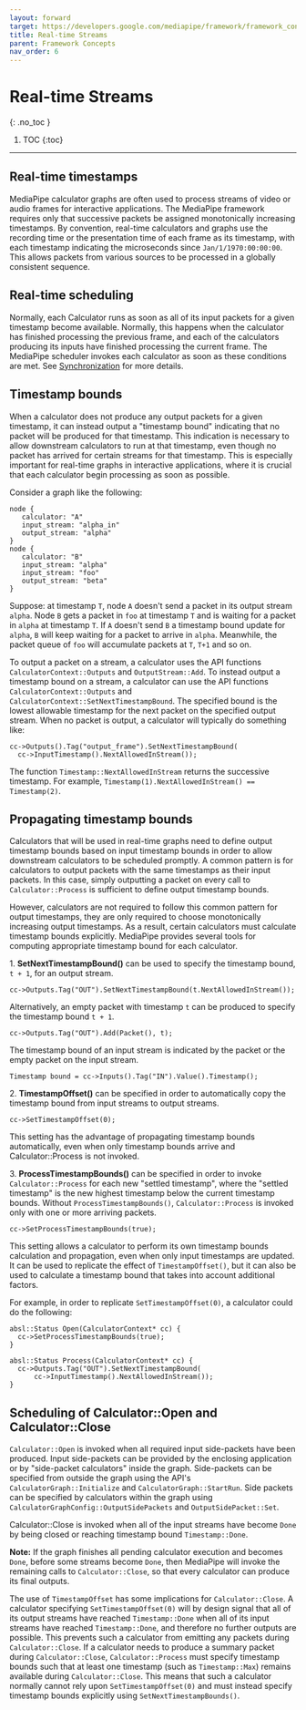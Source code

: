```yaml
---
layout: forward
target: https://developers.google.com/mediapipe/framework/framework_concepts/realtime_streams
title: Real-time Streams
parent: Framework Concepts
nav_order: 6
---
```


# Real-time Streams
{: .no_toc }

1. TOC
{:toc}
---

## Real-time timestamps

MediaPipe calculator graphs are often used to process streams of video or audio
frames for interactive applications. The MediaPipe framework requires only that
successive packets be assigned monotonically increasing timestamps. By
convention, real-time calculators and graphs use the recording time or the
presentation time of each frame as its timestamp, with each timestamp indicating
the microseconds since `Jan/1/1970:00:00:00`. This allows packets from various
sources to be processed in a globally consistent sequence.

## Real-time scheduling

Normally, each Calculator runs as soon as all of its input packets for a given
timestamp become available. Normally, this happens when the calculator has
finished processing the previous frame, and each of the calculators producing
its inputs have finished processing the current frame. The MediaPipe scheduler
invokes each calculator as soon as these conditions are met. See
[Synchronization](synchronization.md) for more details.

## Timestamp bounds

When a calculator does not produce any output packets for a given timestamp, it
can instead output a "timestamp bound" indicating that no packet will be
produced for that timestamp. This indication is necessary to allow downstream
calculators to run at that timestamp, even though no packet has arrived for
certain streams for that timestamp. This is especially important for real-time
graphs in interactive applications, where it is crucial that each calculator
begin processing as soon as possible.

Consider a graph like the following:

```
node {
   calculator: "A"
   input_stream: "alpha_in"
   output_stream: "alpha"
}
node {
   calculator: "B"
   input_stream: "alpha"
   input_stream: "foo"
   output_stream: "beta"
}
```

Suppose: at timestamp `T`, node `A` doesn't send a packet in its output stream
`alpha`. Node `B` gets a packet in `foo` at timestamp `T` and is waiting for a
packet in `alpha` at timestamp `T`. If `A` doesn't send `B` a timestamp bound
update for `alpha`, `B` will keep waiting for a packet to arrive in `alpha`.
Meanwhile, the packet queue of `foo` will accumulate packets at `T`, `T+1` and
so on.

To output a packet on a stream, a calculator uses the API functions
`CalculatorContext::Outputs` and `OutputStream::Add`. To instead output a
timestamp bound on a stream, a calculator can use the API functions
`CalculatorContext::Outputs` and `CalculatorContext::SetNextTimestampBound`. The
specified bound is the lowest allowable timestamp for the next packet on the
specified output stream. When no packet is output, a calculator will typically
do something like:

```
cc->Outputs().Tag("output_frame").SetNextTimestampBound(
  cc->InputTimestamp().NextAllowedInStream());
```

The function `Timestamp::NextAllowedInStream` returns the successive timestamp.
For example, `Timestamp(1).NextAllowedInStream() == Timestamp(2)`.

## Propagating timestamp bounds

Calculators that will be used in real-time graphs need to define output
timestamp bounds based on input timestamp bounds in order to allow downstream
calculators to be scheduled promptly. A common pattern is for calculators to
output packets with the same timestamps as their input packets. In this case,
simply outputting a packet on every call to `Calculator::Process` is sufficient
to define output timestamp bounds.

However, calculators are not required to follow this common pattern for output
timestamps, they are only required to choose monotonically increasing output
timestamps. As a result, certain calculators must calculate timestamp bounds
explicitly. MediaPipe provides several tools for computing appropriate timestamp
bound for each calculator.

1\. **SetNextTimestampBound()** can be used to specify the timestamp bound, `t +
1`, for an output stream.

```
cc->Outputs.Tag("OUT").SetNextTimestampBound(t.NextAllowedInStream());
```

Alternatively, an empty packet with timestamp `t` can be produced to specify the
timestamp bound `t + 1`.

```
cc->Outputs.Tag("OUT").Add(Packet(), t);
```

The timestamp bound of an input stream is indicated by the packet or the empty
packet on the input stream.

```
Timestamp bound = cc->Inputs().Tag("IN").Value().Timestamp();
```

2\. **TimestampOffset()** can be specified in order to automatically copy the
timestamp bound from input streams to output streams.

```
cc->SetTimestampOffset(0);
```

This setting has the advantage of propagating timestamp bounds automatically,
even when only timestamp bounds arrive and Calculator::Process is not invoked.

3\. **ProcessTimestampBounds()** can be specified in order to invoke
`Calculator::Process` for each new "settled timestamp", where the "settled
timestamp" is the new highest timestamp below the current timestamp bounds.
Without `ProcessTimestampBounds()`, `Calculator::Process` is invoked only with
one or more arriving packets.

```
cc->SetProcessTimestampBounds(true);
```

This setting allows a calculator to perform its own timestamp bounds calculation
and propagation, even when only input timestamps are updated. It can be used to
replicate the effect of `TimestampOffset()`, but it can also be used to
calculate a timestamp bound that takes into account additional factors.

For example, in order to replicate `SetTimestampOffset(0)`, a calculator could
do the following:

```
absl::Status Open(CalculatorContext* cc) {
  cc->SetProcessTimestampBounds(true);
}

absl::Status Process(CalculatorContext* cc) {
  cc->Outputs.Tag("OUT").SetNextTimestampBound(
      cc->InputTimestamp().NextAllowedInStream());
}
```

## Scheduling of Calculator::Open and Calculator::Close

`Calculator::Open` is invoked when all required input side-packets have been
produced. Input side-packets can be provided by the enclosing application or by
"side-packet calculators" inside the graph. Side-packets can be specified from
outside the graph using the API's `CalculatorGraph::Initialize` and
`CalculatorGraph::StartRun`. Side packets can be specified by calculators within
the graph using `CalculatorGraphConfig::OutputSidePackets` and
`OutputSidePacket::Set`.

Calculator::Close is invoked when all of the input streams have become `Done` by
being closed or reaching timestamp bound `Timestamp::Done`.

**Note:** If the graph finishes all pending calculator execution and becomes
`Done`, before some streams become `Done`, then MediaPipe will invoke the
remaining calls to `Calculator::Close`, so that every calculator can produce its
final outputs.

The use of `TimestampOffset` has some implications for `Calculator::Close`. A
calculator specifying `SetTimestampOffset(0)` will by design signal that all of
its output streams have reached `Timestamp::Done` when all of its input streams
have reached `Timestamp::Done`, and therefore no further outputs are possible.
This prevents such a calculator from emitting any packets during
`Calculator::Close`. If a calculator needs to produce a summary packet during
`Calculator::Close`, `Calculator::Process` must specify timestamp bounds such
that at least one timestamp (such as `Timestamp::Max`) remains available during
`Calculator::Close`. This means that such a calculator normally cannot rely upon
`SetTimestampOffset(0)` and must instead specify timestamp bounds explicitly
using `SetNextTimestampBounds()`.
